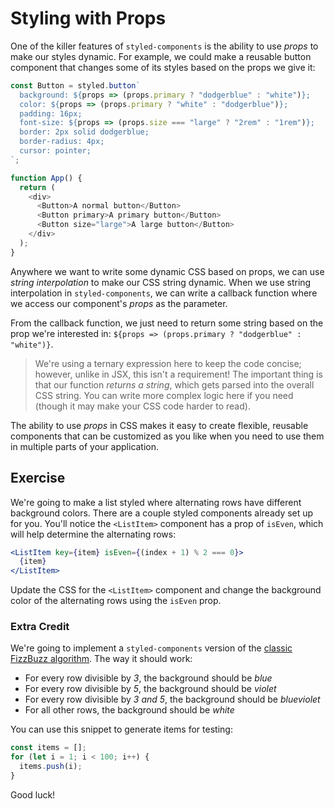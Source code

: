 # Styling with Props

One of the killer features of `styled-components` is the ability to use _props_
to make our styles dynamic. For example, we could make a reusable button
component that changes some of its styles based on the props we give it:

```js
const Button = styled.button`
  background: ${props => (props.primary ? "dodgerblue" : "white")};
  color: ${props => (props.primary ? "white" : "dodgerblue")};
  padding: 16px;
  font-size: ${props => (props.size === "large" ? "2rem" : "1rem")};
  border: 2px solid dodgerblue;
  border-radius: 4px;
  cursor: pointer;
`;

function App() {
  return (
    <div>
      <Button>A normal button</Button>
      <Button primary>A primary button</Button>
      <Button size="large">A large button</Button>
    </div>
  );
}
```

Anywhere we want to write some dynamic CSS based on props, we can use _string
interpolation_ to make our CSS string dynamic. When we use string interpolation
in `styled-components`, we can write a callback function where we access our
component's _props_ as the parameter.

From the callback function, we just need to return some string based on the prop
we're interested in: `${props => (props.primary ? "dodgerblue" : "white")}`.

> We're using a ternary expression here to keep the code concise; however,
> unlike in JSX, this isn't a requirement! The important thing is that our
> function _returns a string_, which gets parsed into the overall CSS string.
> You can write more complex logic here if you need (though it may make your CSS
> code harder to read).

The ability to use _props_ in CSS makes it easy to create flexible, reusable
components that can be customized as you like when you need to use them in
multiple parts of your application.

## Exercise

We're going to make a list styled where alternating rows have different
background colors. There are a couple styled components already set up for you.
You'll notice the `<ListItem>` component has a prop of `isEven`, which will help
determine the alternating rows:

```jsx
<ListItem key={item} isEven={(index + 1) % 2 === 0}>
  {item}
</ListItem>
```

Update the CSS for the `<ListItem>` component and change the background color of
the alternating rows using the `isEven` prop.

### Extra Credit

We're going to implement a `styled-components` version of the
[classic FizzBuzz algorithm](https://leetcode.com/problems/fizz-buzz/). The way
it should work:

- For every row divisible by _3_, the background should be _blue_
- For every row divisible by _5_, the background should be _violet_
- For every row divisible by _3 and 5_, the background should be _blueviolet_
- For all other rows, the background should be _white_

You can use this snippet to generate items for testing:

```jsx
const items = [];
for (let i = 1; i < 100; i++) {
  items.push(i);
}
```

Good luck!
